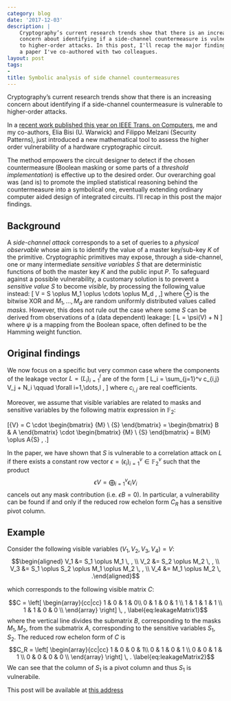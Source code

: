 ```yaml
---
category: blog
date: '2017-12-03'
description: |
    Cryptography’s current research trends show that there is an increasing
    concern about identifying if a side-channel countermeasure is vulnerable
    to higher-order attacks. In this post, I'll recap the major findings of
    a paper I've co-authored with two colleagues.
layout: post
tags:
-
title: Symbolic analysis of side channel countermeasures
---
```


Cryptography’s current research trends show that there is an increasing
concern about identifying if a side-channel countermeasure is vulnerable
to higher-order attacks.

In a [recent work published this year on IEEE Trans. on
Computers](http://dx.doi.org/10.1109/TC.2016.2635650), me and my
co-authors, Elia Bisi (U. Warwick) and Filippo Melzani (Security
Patterns), just introduced a new mathematical tool to assess the higher
order vulnerability of a hardware cryptographic circuit.

The method empowers the circuit designer to detect if the chosen
countermeasure (Boolean masking or some parts of a *threshold
implementation*) is effective up to the desired order. Our overarching
goal was (and is) to promote the implied statistical reasoning behind
the countermeasure into a symbolical one, eventually extending ordinary
computer aided design of integrated circuits. I'll recap in this post
the major findings.

## Background

A *side-channel attack* corresponds to a set of queries to a *physical
observable* whose aim is to identify the value of a master key/sub-key
$K$ of the primitive. Cryptographic primitives may expose, through a
side-channel, one or many intermediate *sensitive variables* $S$ that
are deterministic functions of both the master key $K$ and the public
input $P$. To safeguard against a possible vulnerability, a customary
solution is to prevent a *sensitive value* $S$ to become *visible*, by
processing the following value instead: \[ V = S \oplus M\_1
\oplus \cdots \oplus M\_d , ,\]
where $\oplus$ is the bitwise XOR and $M_1, \ldots, M_d$ are random
uniformly distributed values called *masks*. However, this does not rule
out the case where some $S$ can be derived from observations of a (data
dependent) leakage: \[ L = \psi(V) + N \]
where $\psi$ is a mapping from the Boolean space, often defined to be
the Hamming weight function.

## Original findings

We now focus on a specific but very common case where the components of
the leakage vector $L = (L_i)_{i=1}^l$ are of the form
\[ L_i = \sum_{j=1}^v c_{i,j} V_j + N_i \qquad
\forall i=1,\dots,l \, \] where $c_{i,j}$ are real coefficients.

Moreover, we assume that visible variables are related to masks and
sensitive variables by the following matrix expression in
$\mathbb{F}_2$:

\[{V} = C \cdot \begin{bmatrix} {M} \\ {S} \end{bmatrix} = \begin{bmatrix} B & A \end{bmatrix} \cdot \begin{bmatrix} {M} \\ {S} \end{bmatrix} = B{M} \oplus A{S} \, .\]

In the paper, we have shown that $S$ is vulnerable to a correlation
attack on $L$ if there exists a constant row vector
${\epsilon}=(\epsilon_i)_{i=1}^v\in\mathbb{F}_2^v$ such that the product
$${\epsilon} {V} = \bigoplus_{i=1}^v \epsilon_i V_i$$ cancels out any
mask contribution (i.e. ${\epsilon} B={0}$). In particular, a
vulnerability can be found if and only if the reduced row echelon form
$C_R$ has a sensitive pivot column.

## Example

Consider the following visible variables $(V_1,V_2,V_3,V_4) = {V}$:
$$\begin{aligned}
V_1 &= S_1 \oplus M_1 \, , \\
V_2 &= S_2 \oplus M_2 \, , \\
V_3 &= S_1 \oplus S_2 \oplus M_1 \oplus M_2 \, , \\
V_4 &= M_1 \oplus M_2 \, .\end{aligned}$$

which corresponds to the following visible matrix $C$:

$$C =
\left[ \begin{array}{cc|cc}
1 & 0 & 1 & 0\\
0 & 1 & 0 & 1 \\
1 & 1 & 1 & 1 \\
1 & 1 & 0 & 0 \\
\end{array} \right] \, ,
\label{eq:leakageMatrix1}$$ where the vertical line divides the
submatrix $B$, corresponding to the masks $M_1,M_2$, from the submatrix
$A$, corresponding to the sensitive variables $S_1,S_2$. The reduced row
echelon form of $C$ is $$C_R =
\left[ \begin{array}{cc|cc}
1 & 0 & 0 & 1\\
0 & 1 & 0 & 1 \\
0 & 0 & 1 & 1 \\
0 & 0 & 0 & 0 \\
\end{array} \right] \, .
\label{eq:leakageMatrix2}$$ We can see that the column of $S_1$ is a
pivot column and thus $S_1$ is vulnerabile.

This post will be available at [this
address](http://www.vittoriozaccaria.net/#/blog/2017/12/03/symbolic-analysis-of-side-channel-countermeasures.html)
